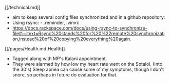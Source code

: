 [[/technical.md]]

- aim to keep several config files synchronized and in a github repository: 
- Using rsync: - .reminder, .vimrc 
- https://docs.rackspace.com/docs/using-rsync-to-synchronize-file#:~:text=Rsync%20stands%20for%20%22remote%20synchronization,instead%20of%20copying%20everything%20again.

[[/pages/Health.md|Health]]

- Tagged along with MP's Kalani appointment. 
- They were alarmed by how low my heart rate went on the Sotalol. (Into the 30's) Sleep apnea can cause some of my symptoms, though I don't snore, so perhaps in future do evaluation for that. 
